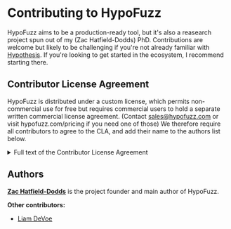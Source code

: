 # Contributing to HypoFuzz

HypoFuzz aims to be a production-ready tool, but it's also a reasearch project
spun out of my (Zac Hatfield-Dodds) PhD.  Contributions are welcome but likely to
be challenging if you're not already familiar with [Hypothesis](https://github.com/HypothesisWorks/hypothesis).
If you're looking to get started in the ecosystem, I recommend starting there.


## Contributor License Agreement

HypoFuzz is distributed under a custom license, which permits non-commercial use for free but
requires commercial users to hold a separate written commercial license agreement.
(Contact sales@hypofuzz.com or visit hypofuzz.com/pricing if you need one of those)
We therefore require all contributors to agree to the CLA, and add their name to the authors list below.

<details>
  <summary>Full text of the Contributor License Agreement</summary>

In the following Agreement, "the HypoFuzz maintainers" means Zac Hatfield-Dodds, or such individuals and/or organizations as may be designated by Zac from time to time.

You accept and agree to the following terms and conditions for Your present and future Contributions submitted to this repository. Except for the license granted herein to the HypoFuzz maintainers and recipients of software distributed by the HypoFuzz maintainers, You reserve all right, title, and interest in and to Your Contributions.

1. Definitions.

"You" (or "Your") shall mean the copyright owner or legal entity authorized by the copyright owner that is making this Agreement with the HypoFuzz maintainers. For legal entities, the entity making a Contribution and all other entities that control, are controlled by, or are under common control with that entity are considered to be a single Contributor. For the purposes of this definition, "control" means (i) the power, direct or indirect, to cause the direction or management of such entity, whether by contract or otherwise, or (ii) ownership of fifty percent (50%) or more of the outstanding shares, or (iii) beneficial ownership of such entity.

"Contribution" shall mean any original work of authorship, including any modifications or additions to an existing work, that is intentionally submitted by You to the HypoFuzz maintainers for inclusion in, or documentation of, any of the products owned or managed by the HypoFuzz maintainers (the "Work"). For the purposes of this definition, "submitted" means any form of electronic, verbal, or written communication sent to the HypoFuzz maintainers, including but not limited to communication on electronic mailing lists, source code control systems, and issue tracking systems that are managed by, or on behalf of, the HypoFuzz maintainers for the purpose of discussing and improving the Work, but excluding communication that is conspicuously marked or otherwise designated in writing by You as "Not a Contribution."

2. Grant of Copyright License. Subject to the terms and conditions of this Agreement, You hereby grant to the HypoFuzz maintainers and to recipients of software distributed by the HypoFuzz maintainers a perpetual, worldwide, non-exclusive, no-charge, royalty-free, irrevocable copyright license to reproduce, prepare derivative works of, publicly display, publicly perform, sublicense, and distribute Your Contributions and such derivative works.

3. Grant of Patent License. Subject to the terms and conditions of this Agreement, You hereby grant to the HypoFuzz maintainers and to recipients of software distributed by the HypoFuzz maintainers a perpetual, worldwide, non-exclusive, no-charge, royalty-free, irrevocable (except as stated in this section) patent license to make, have made, use, offer to sell, sell, import, and otherwise transfer the Work, where such license applies only to those patent claims licensable by You that are necessarily infringed by Your Contribution(s) alone or by combination of Your Contribution(s) with the Work to which such Contribution(s) was submitted. If any entity institutes patent litigation against You or any other entity (including a cross-claim or counterclaim in a lawsuit) alleging that your Contribution, or the Work to which you have contributed, constitutes direct or contributory patent infringement, then any patent licenses granted to that entity under this Agreement for that Contribution or Work shall terminate as of the date such litigation is filed.

4. You represent that you are legally entitled to grant the above license. If your employer(s) has rights to intellectual property that you create that includes your Contributions, you represent that you have received permission to make Contributions on behalf of that employer, that your employer has waived such rights for your Contributions to the HypoFuzz maintainers, or that your employer has executed a separate Corporate CLA with the HypoFuzz maintainers.

5. You represent that each of Your Contributions is Your original creation (see section 7 for submissions on behalf of others). You represent that Your Contribution submissions include complete details of any third-party license or other restriction (including, but not limited to, related patents and trademarks) of which you are personally aware and which are associated with any part of Your Contributions.

6. You are not expected to provide support for Your Contributions, except to the extent You desire to provide support. You may provide support for free, for a fee, or not at all. Unless required by applicable law or agreed to in writing, You provide Your Contributions on an "AS IS" BASIS, WITHOUT WARRANTIES OR CONDITIONS OF ANY KIND, either express or implied, including, without limitation, any warranties or conditions of TITLE, NON- INFRINGEMENT, MERCHANTABILITY, or FITNESS FOR A PARTICULAR PURPOSE.

7. Should You wish to submit work that is not Your original creation, You may submit it to the HypoFuzz maintainers separately from any Contribution, identifying the complete details of its source and of any license or other restriction (including, but not limited to, related patents, trademarks, and license agreements) of which you are personally aware, and conspicuously marking the work as "Submitted on behalf of a third-party: [named here]".

8. You agree to notify the HypoFuzz maintainers of any facts or circumstances of which you become aware that would make these representations inaccurate in any respect.

</details>


## Authors

**[Zac Hatfield-Dodds](https://zhd.dev/)** is the project founder and main author of HypoFuzz.

**Other contributors:**
<!-- Add yourself to the end of the bulleted list below -->

* [Liam DeVoe](https://github.com/tybug)
